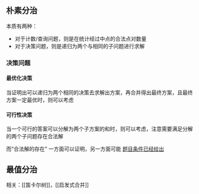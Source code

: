 
## 朴素分治

本质有两种：

+ 对于计数/查询问题，则是在统计经过中点的合法点对数量
+ 对于决策问题，则是递归为两个与相同的子问题进行求解

### 决策问题

#### 最优化决策

当证明出可以递归为两个相同的决策去求解出方案，再合并得出最终方案，且最终方案一定最优时，则可以考虑

#### 可行性决策

当一个可行的答案可以分解为两个子方案的和时，则可以考虑，注意需要满足分解的两个子问题存在合法解

而“合法解的存在” 一方面可以证明，另一方面可能 [题目条件已经给出](https://www.luogu.com.cn/problem/P9731)


## 最值分治

相关：[[笛卡尔树]]，[[启发式合并]]